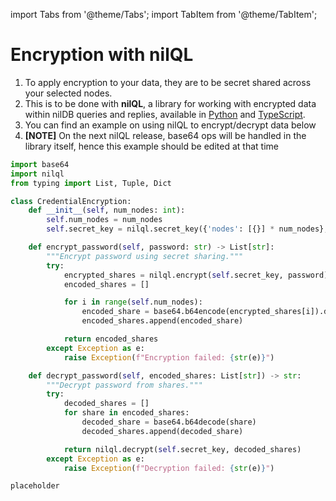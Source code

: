 import Tabs from '@theme/Tabs';
import TabItem from '@theme/TabItem';

# Encryption with nilQL

1. To apply encryption to your data, they are to be secret shared across your selected nodes.
2. This is to be done with **nilQL**, a library for working with encrypted data within nilDB queries and replies, available in [Python](https://pypi.org/project/nilql/#description) and [TypeScript](https://www.npmjs.com/).
3. You can find an example on using nilQL to encrypt/decrypt data below
4. **[NOTE]** On the next nilQL release, base64 ops will be handled in the library itself, hence this example should be edited at that time

<Tabs>
  <TabItem value="python" label="Python">

```python
import base64
import nilql
from typing import List, Tuple, Dict

class CredentialEncryption:
    def __init__(self, num_nodes: int):
        self.num_nodes = num_nodes
        self.secret_key = nilql.secret_key({'nodes': [{}] * num_nodes}, {'store': True})

    def encrypt_password(self, password: str) -> List[str]:
        """Encrypt password using secret sharing."""
        try:
            encrypted_shares = nilql.encrypt(self.secret_key, password)
            encoded_shares = []

            for i in range(self.num_nodes):
                encoded_share = base64.b64encode(encrypted_shares[i]).decode('utf-8')
                encoded_shares.append(encoded_share)

            return encoded_shares
        except Exception as e:
            raise Exception(f"Encryption failed: {str(e)}")

    def decrypt_password(self, encoded_shares: List[str]) -> str:
        """Decrypt password from shares."""
        try:
            decoded_shares = []
            for share in encoded_shares:
                decoded_share = base64.b64decode(share)
                decoded_shares.append(decoded_share)

            return nilql.decrypt(self.secret_key, decoded_shares)
        except Exception as e:
            raise Exception(f"Decryption failed: {str(e)}")

```

</TabItem> 
<TabItem value="typescript" label="TypeScript">

```TypeScript
placeholder
```

</TabItem>

</Tabs>
